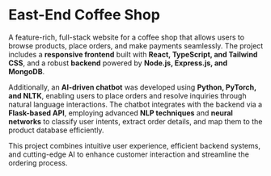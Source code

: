 # East-End Coffee Shop
A feature-rich, full-stack website for a coffee shop that allows users to browse products, place orders, and make payments seamlessly. The project includes a **responsive frontend** built with **React, TypeScript, and Tailwind CSS**, and a robust **backend** powered by **Node.js, Express.js, and MongoDB**.

Additionally, an **AI-driven chatbot** was developed using **Python, PyTorch, and NLTK**, enabling users to place orders and resolve inquiries through natural language interactions. The chatbot integrates with the backend via a **Flask-based API**, employing advanced **NLP techniques** and **neural networks** to classify user intents, extract order details, and map them to the product database efficiently.

This project combines intuitive user experience, efficient backend systems, and cutting-edge AI to enhance customer interaction and streamline the ordering process.
